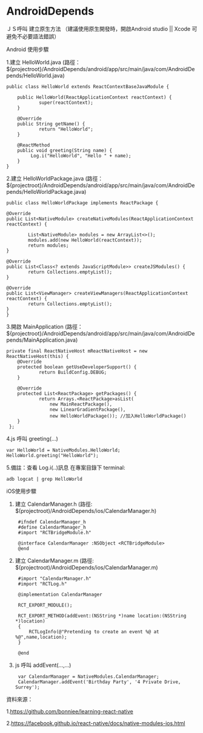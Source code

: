 # AndroidDepends

ＪＳ呼叫 建立原生方法 （建議使用原生開發時，開啟Android studio || Xcode 可避免不必要語法錯誤）

Android 使用步驟

1.建立 HelloWorld.java (路徑：${projectroot}/AndroidDepends/android/app/src/main/java/com/AndroidDepends/HelloWorld.java)
      
	public class HelloWorld extends ReactContextBaseJavaModule {

		public HelloWorld(ReactApplicationContext reactContext) {
				super(reactContext);
		}

		@Override
		public String getName() {
				return "HelloWorld";
		}

		@ReactMethod
		public void greeting(String name) {
			 Log.i("HelloWorld", "Hello " + name);
		}
	}
      
2.建立 HelloWorldPackage.java (路徑：${projectroot}/AndroidDepends/android/app/src/main/java/com/AndroidDepends/HelloWorldPackage.java)

	public class HelloWorldPackage implements ReactPackage {

	@Override
	public List<NativeModule> createNativeModules(ReactApplicationContext reactContext) {

			List<NativeModule> modules = new ArrayList<>();
			modules.add(new HelloWorld(reactContext));
			return modules;
	}   

	@Override
	public List<Class<? extends JavaScriptModule>> createJSModules() {
			return Collections.emptyList();
	}

	@Override
	public List<ViewManager> createViewManagers(ReactApplicationContext reactContext) {
			return Collections.emptyList();
	}
	}
       
3.開啟 MainApplication (路徑：${projectroot}/AndroidDepends/android/app/src/main/java/com/AndroidDepends/MainApplication.java)
  
	private final ReactNativeHost mReactNativeHost = new ReactNativeHost(this) {
		@Override
		protected boolean getUseDeveloperSupport() {
				return BuildConfig.DEBUG;
		}

		@Override
		protected List<ReactPackage> getPackages() {
				return Arrays.<ReactPackage>asList(
					new MainReactPackage(),
					new LinearGradientPackage(), 
					new HelloWorldPackage()); //加入HelloWorldPackage()
		}
	 };

4.js 呼叫 greeting(...)

	var HelloWorld = NativeModules.HelloWorld;
	HelloWorld.greeting("HelloWorld");

5.備註：查看 Log.i(..)訊息 在專案目錄下 terminal: 
	
	adb logcat | grep HelloWorld
	
iOS使用步驟

1. 建立 CalendarManager.h (路徑: $(projectroot)/AndroidDepends/ios/CalendarManager.h)

		#ifndef CalendarManager_h
		#define CalendarManager_h 
		#import "RCTBridgeModule.h"

		@interface CalendarManager :NSObject <RCTBridgeModule>
		@end
   
2. 建立 CalendarManager.m (路徑: $(projectroot)/AndroidDepends/ios/CalendarManager.m)

		#import "CalendarManager.h"
		#import "RCTLog.h"

		@implementation CalendarManager

		RCT_EXPORT_MODULE();

		RCT_EXPORT_METHOD(addEvent:(NSString *)name location:(NSString *)location)
		{
			RCTLogInfo(@"Pretending to create an event %@ at %@",name,location);
		}

		@end     	       

3. js 呼叫 addEvent(...,...)

		var CalendarManager = NativeModules.CalendarManager;
		CalendarManager.addEvent('Birthday Party', '4 Private Drive, Surrey');
 
 資料來源：
 
 1.https://github.com/bonniee/learning-react-native

 2.https://facebook.github.io/react-native/docs/native-modules-ios.html
